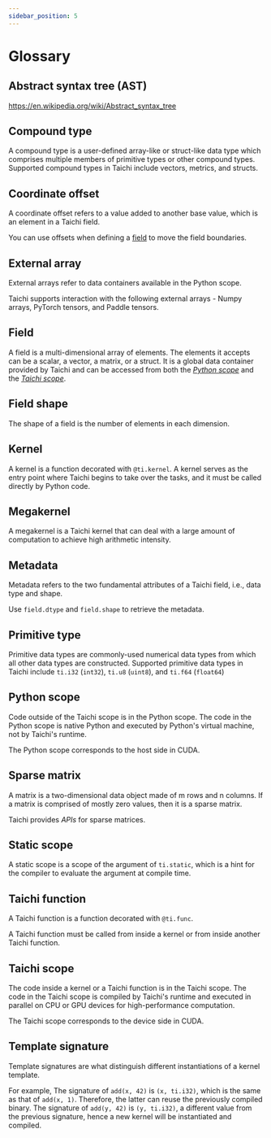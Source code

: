 ```yaml
---
sidebar_position: 5
---
```


# Glossary

## Abstract syntax tree (AST)

<https://en.wikipedia.org/wiki/Abstract_syntax_tree>

## Compound type

A compound type is a user-defined array-like or struct-like data type which comprises multiple members of primitive types or other compound types. Supported compound types in Taichi include vectors, metrics, and structs.

## Coordinate offset

A coordinate offset refers to a value added to another base value, which is an element in a Taichi field.

You can use offsets when defining a [field](#field) to move the field boundaries.

## External array

External arrays refer to data containers available in the Python scope.

Taichi supports interaction with the following external arrays - Numpy arrays, PyTorch tensors, and Paddle tensors.

## Field

A field is a multi-dimensional array of elements. The elements it accepts can be a scalar, a vector, a matrix, or a struct. It is a global data container provided by Taichi and can be accessed from both the [*Python scope*](#python-scope) and the [*Taichi scope*](#taichi-scope).

## Field shape

The shape of a field is the number of elements in each dimension.

## Kernel

A kernel is a function decorated with `@ti.kernel`. A kernel serves as the entry point where Taichi begins to take over the tasks, and it must be called directly by Python code.

## Megakernel

A megakernel is a Taichi kernel that can deal with a large amount of computation to achieve high arithmetic intensity.

## Metadata

Metadata refers to the two fundamental attributes of a Taichi field, i.e., data type and shape.

Use `field.dtype` and `field.shape` to retrieve the metadata.

## Primitive type

Primitive data types are commonly-used numerical data types from which all other data types are constructed. Supported primitive data types in Taichi include `ti.i32` (`int32`), `ti.u8` (`uint8`), and `ti.f64` (`float64`)

## Python scope

Code outside of the Taichi scope is in the Python scope. The code in the Python scope is native Python and executed by Python's virtual machine, not by Taichi's runtime.

The Python scope corresponds to the host side in CUDA.

## Sparse matrix

A matrix is a two-dimensional data object made of m rows and n columns. If a matrix is comprised of mostly zero values, then it is a sparse matrix.

Taichi provides *APIs* for sparse matrices.

## Static scope

A static scope is a scope of the argument of `ti.static`, which is a hint for the compiler to evaluate the argument at compile time.

## Taichi function

A Taichi function is a function decorated with `@ti.func`.

A Taichi function must be called from inside a kernel or from inside another Taichi function.

## Taichi scope

The code inside a kernel or a Taichi function is in the Taichi scope. The code in the Taichi scope is compiled by Taichi's runtime and executed in parallel on CPU or GPU devices for high-performance computation.

The Taichi scope corresponds to the device side in CUDA.

## Template signature

Template signatures are what distinguish different instantiations of a kernel template.

For example, The signature of `add(x, 42)` is `(x, ti.i32)`, which is the same as that of `add(x, 1)`. Therefore, the latter can reuse the previously compiled binary. The signature of `add(y, 42)` is `(y, ti.i32)`, a different value from the previous signature, hence a new kernel will be instantiated and compiled.
